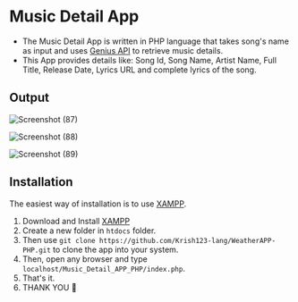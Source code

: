 # Music Detail App
* The Music Detail App is written in PHP language that takes song's name as input and uses [Genius API](https://docs.genius.com/) to retrieve music details.
* This App provides details like: Song Id, Song Name, Artist Name, Full Title, Release Date, Lyrics URL and complete lyrics of the song.

## Output

![Screenshot (87)](https://github.com/Krish123-lang/Music_Detail_APP_PHP/assets/56486342/02a5f440-d504-4da8-a55e-5682bbe948af)

![Screenshot (88)](https://github.com/Krish123-lang/Music_Detail_APP_PHP/assets/56486342/b39b62a8-8371-45fa-be91-382abd6f4545)

![Screenshot (89)](https://github.com/Krish123-lang/Music_Detail_APP_PHP/assets/56486342/9871fa24-2417-4aab-8a18-d9ae98db43e1)

## Installation
The easiest way of installation is to use [XAMPP](https://www.apachefriends.org/).
1. Download and Install [XAMPP](https://www.apachefriends.org/)
2. Create a new folder in `htdocs` folder.
3. Then use `git clone https://github.com/Krish123-lang/WeatherAPP-PHP.git` to clone the app into your system.
4. Then, open any browser and type `localhost/Music_Detail_APP_PHP/index.php`.
7. That's it.
9. THANK YOU 🙏
